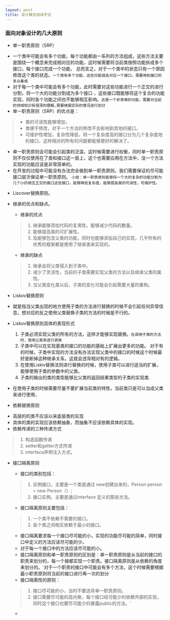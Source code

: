 ```yaml
---
layout: post
title: 设计模式阅读手记
---
```


### 面向对象设计的几大原则
- 单一职责原则（SRP）
 * 一个类中可能会有多个功能，每个功能都由一系列的方法组成，这些方法主要是围绕一个概念来完成相对应的功能，这时候需要将当前类按照功能拆成多个接口，每个接口完成一个功能， 总而言之，对于一个类中的状态只有一个原因修改这个类的状态。`一个类有多个功能，这些功能就会对应一个接口，需要用到接口的多从集成`
 * 对于每一个类中可能会有多个功能，此时需要对这些功能进行一个正交的进行分割，将一个大的功能分割成为多个接口 ，这些接口既能够将这个复合的功能实现，同时各个功能之间也不能够相互影响。`这是一个非常难的功能，需要对当前的领域知识有很深的理解,需要根据实际的情况进行划分`
 * 单一职责原则（SRP）的优点是：
 > * 类的可读性能够增加，
 > * 类便于修改，对于一个方法的修改不会影响到其他的接口。
 > * 可维护性增加，复杂性降低，将一个复杂度高的接口分为几个复杂度地的接口，这样相对的所有的问题都能够更好的解决了。

* 单一职责原则会可能会引起类的泛滥，这时候需要进行权衡，同时单一职责原则不仅仅使用在了类和接口这一层上，这个也需要应用在方法中，没一个方法实现的功能应该是非常简单的。 
* 在开发的过程中可能没有办法完全做到单一职责原则，我们需要保证的尽可能接口层次保证单一职责原则。
`小结：单一职责原则能够将一个大的复杂的功能分割为几个小的相互正交的接口这些接口，能够降低复杂度，能够提高类的可读性，可维护性。`

- Liscover替换原则。
 * 继承的优点和缺点。
   - 继承的优点
   >  1. 继承能够添加代码的复用性，能够减少代码的数量。
   >  2.  能够提高类的可扩展性。
   >  3.  及能够包含父类的功能，同时也能够添加自己的实现，几乎所有的优秀的框架都是使用了继承类来实现的。
   - 继承的缺点
   > 1.  继承会将父类侵入到子类中。
   > 2.  减少了灵活性，当前的子类需要实现父类的方法以及继承父类的属性。
   > 3.  当父类变化类以后，子类的变化可能会引起需要大量的重构。

*  Liskov替换原则
  * 就是指当父类出现的地方使用子类的方法进行替换的时候不会引起任何异常信息。想对应的反之使用父类替换子类的方法的时候是不行的。
* Liskov替换原则具体的表现形式
  1. 子类必须实现父类的所有的方法，这样才能够实现替换。`在调用子类的方法时，使用父类来进行调用`
  2. 子类中可以在实现基类的接口的功能的基础上扩展出更多的功能。 对于有的时候，子类中实现的方法没有办法实现父类中的接口的时候这个时候最好是断掉这种继承关系，这就会违背相对有的逻辑。
  3.  在使用Liskiv替换法则进行替换的时候，使用子类可以进行适当的扩展，能够使用子类的参数中的父类。
  4.  子类的输出的类的类型能够比父类的返回结果类型的子类的实现类.
* 在使用子类的时候需要尽量不要扩展当前类的特性，当前类只是可以当成父类来进行使用，

- 依赖替换原则
 * 高层的的类不应该以来底层类的实现
 *  具体的类的实现应该依赖抽象，而抽象不应该依赖具体的实现。
 *  依赖传递的三种传递方式
 
 > 1. 构造函数传递
 > 2. setter和getter方式传递
 > 3. interface声明注入方式。

- 接口隔离原则
   * 接口的类别包括：
 
  > 1. 实例接口，主要是一个类是通过 new创建出来的，Person person = new Person（）;
  > 2. 接口实例。主要是通过interface 定义的那些方法。
  
  * 接口隔离原则主要包括：
 
  > 1. 一个类不依赖不需要的接口。
  > 2. 各个类之间相互依赖于最小的接口。

  *  接口隔离要求每一个接口尽可能的小，实现的功能尽可能的简单，同时接口中定义的方法应该尽可能的少。  
  * 对于每一个接口中的方法应该尽可能的小。
  * 接口隔离原则和单一职责原则的区别是：单一职责原则是从当前的接口的职责来划分的，每一个接都实现一个职责。接口隔离原则是从依赖的角度来划分的。`对于一个职责的接口中可能会有多个方法，这个时候需要根据最小职责原则将当前的接口进行再一次的划分
  * 接口隔离性的原则：
   > 1. 接口尽可能的小，当时不要违背单一职责原则。
   > 2. 接口需要尽可能的高内聚，每个接口经可能少的依赖外部的实现，同时这个接口也要尽可能少的暴露public的方法。`
  *